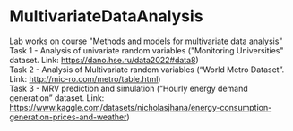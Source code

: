# MultivariateDataAnalysis
Lab works on course "Methods and models for multivariate data analysis"  
Task 1 - Analysis of univariate random variables ("Monitoring Universities" dataset. Link: https://dano.hse.ru/data2022#data8)  
Task 2 - Analysis of Multivariate random variables (“World Metro Dataset”. Link: http://mic-ro.com/metro/table.html)  
Task 3 - MRV prediction and simulation (“Hourly energy demand generation” dataset. Link: https://www.kaggle.com/datasets/nicholasjhana/energy-consumption-generation-prices-and-weather)
